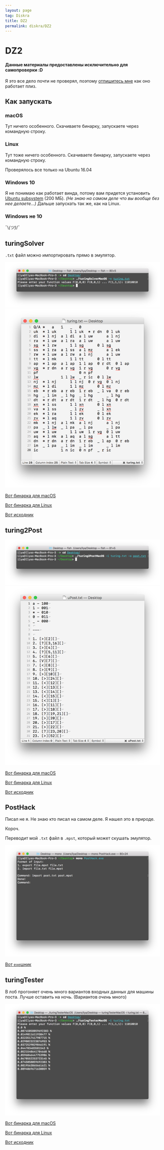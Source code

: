 ```yaml
---
layout: page
tag: Diskra
title: DZ2
permalink: diskra/DZ2
---
```


# DZ2

#### Данные материалы предоставлены исключительно для самопроверки :D

Я это все дело почти не проверял, поэтому [отпишитесь мне](https://vk.com/ilyakooo0) как оно работает плиз.

## Как запускать

### macOS

Тут ничего особенного. Скачиваете бинарку, запускаете через командную строку.

### Linux

Тут тоже ничего особенного. Скачиваете бинарку, запускаете через командную строку.

Проверялось все только на Ubuntu 16.04

### Windows 10

Я не понимаю как работает винда, потому вам придется установить [Ubuntu subsystem](https://www.microsoft.com/store/p/ubuntu/9nblggh4msv6) (200 МБ). _(Не знаю на самом деле что вы вообще без нее делаете...)_ Дальше запускать так же, как на Linux.

### Windows не 10

¯\\_(ツ)_/¯

## turingSolver

`.txt` файл можно импортировать прямо в эмулятор.

![](/diskra/DZ2_/turingTerm.png)
![](/diskra/DZ2_/turingText.png)

[Вот бинарка для macOS](/diskra/DZ2_/turingSolverMacOS.zip)

[Вот бинарка для Linux](/diskra/DZ2_/turingSolverUbuntu.zip)

[Вот исходник](https://gist.github.com/ilyakooo0/9ca59a6223f76742c05442319bc3e323)

## turing2Post

![](/diskra/DZ2_/postTerm.png)
![](/diskra/DZ2_/postText.png)

[Вот бинарка для macOS](/diskra/DZ2_/turing2PostMacOS.zip)

[Вот бинарка для Linux](/diskra/DZ2_/turing2PostUbuntu.zip)

[Вот исходник](https://gist.github.com/ilyakooo0/7f079dc916d1e6f81e560c75b13fb108)

## PostHack

Писал не я. Не знаю кто писал на самом деле. Я нашел это в природе.

Короч.

Переводит мой `.txt` файл в `.mpst`, который может скушать эмулятор.

![](/diskra/DZ2_/PostHackTerm.png)

[Вот `exe`шник](/diskra/DZ2_/PostHack.zip)

## turingTester

В лоб прогоняет очень много вариантов входных данных для машины поста. Лучше оставить на ночь. (Вариантов _очень_ много)

![](/diskra/DZ2_/turingTesterTerm.png)

[Вот бинарка для macOS](/diskra/DZ2_/turingTesterMacOS.zip)

[Вот бинарка для Linux](/diskra/DZ2_/turingTesterUbuntu.zip)

[Вот исходник](https://gist.github.com/ilyakooo0/8a8e80cb182457c2d953b441e327eb87)